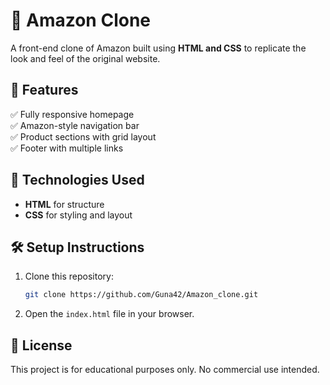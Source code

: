 # 📌 Amazon Clone  

A front-end clone of Amazon built using **HTML and CSS** to replicate the look and feel of the original website.  

## 🚀 Features  
✅ Fully responsive homepage  
✅ Amazon-style navigation bar  
✅ Product sections with grid layout  
✅ Footer with multiple links  

## 📂 Technologies Used  
- **HTML** for structure  
- **CSS** for styling and layout  

## 🛠️ Setup Instructions  
1. Clone this repository:  
   ```bash
   git clone https://github.com/Guna42/Amazon_clone.git
   ```  
2. Open the `index.html` file in your browser.  


## 📜 License  
This project is for educational purposes only. No commercial use intended.  
